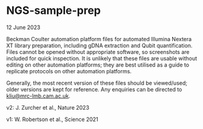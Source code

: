 # NGS-sample-prep
12 June 2023

Beckman Coulter automation platform files for automated Illumina Nextera XT library preparation, including gDNA extraction and Qubit quantification. Files cannot be opened without appropriate software, so screenshots are included for quick inspection. It is unlikely that these files are usable without editing on other automation platforms; they are best utilised as a guide to replicate protocols on other automation platforms.

Generally, the most recent version of these files should be viewed/used; older versions are kept for reference. Any enquiries can be directed to kliu@mrc-lmb.cam.ac.uk. 

v2: J. Zurcher et al., Nature 2023

v1: W. Robertson et al., Science 2021
